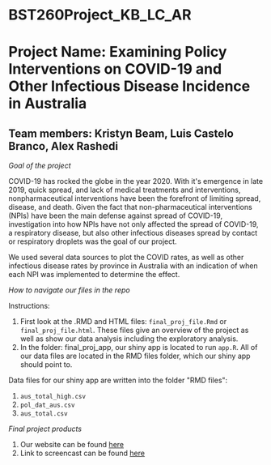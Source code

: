 # BST260Project_KB_LC_AR

# Project Name: Examining Policy Interventions on COVID-19 and Other Infectious Disease Incidence in Australia 
## Team members: Kristyn Beam, Luis Castelo Branco, Alex Rashedi

_Goal of the project_

COVID-19 has rocked the globe in the year 2020. With it's emergence in late 2019, quick spread, and lack of medical treatments and interventions, nonpharmaceutical interventions have been the forefront of limiting spread, disease, and death. Given the fact that non-pharmaceutical interventions (NPIs) have been the main defense against spread of COVID-19, investigation into how NPIs have not only affected the spread of COVID-19, a respiratory disease, but also other infectious diseases spread by contact or respiratory droplets was the goal of our project. 

We used several data sources to plot the COVID rates, as well as other infectious disease rates by province in Australia with an indication of when each NPI was implemented to determine the effect.

_How to navigate our files in the repo_

Instructions:
1. First look at the .RMD and HTML files: `final_proj_file.Rmd` or `final_proj_file.html`. These files give an overview of the project as well as show our data analysis including the exploratory analysis. 
2. In the folder: final_proj_app, our shiny app is located to run `app.R`. All of our data files are located in the RMD files folder, which our shiny app should point to. 

Data files for our shiny app are written into the folder "RMD files":

1. `aus_total_high.csv`
2. `pol_dat_aus.csv`
3. `aus_total.csv`

_Final project products_

1. Our website can be found [here](https://sites.google.com/view/kblcar-bst260-final-project/home)
2. Link to screencast can be found [here](www.here.com)  
